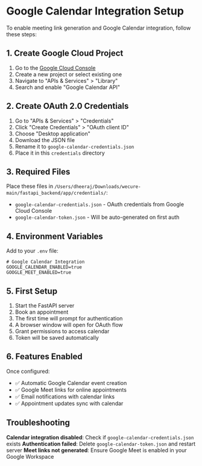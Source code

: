 # Google Calendar Integration Setup

To enable meeting link generation and Google Calendar integration, follow these steps:

## 1. Create Google Cloud Project

1. Go to the [Google Cloud Console](https://console.cloud.google.com/)
2. Create a new project or select existing one
3. Navigate to "APIs & Services" > "Library"
4. Search and enable "Google Calendar API"

## 2. Create OAuth 2.0 Credentials

1. Go to "APIs & Services" > "Credentials"
2. Click "Create Credentials" > "OAuth client ID"
3. Choose "Desktop application"
4. Download the JSON file
5. Rename it to `google-calendar-credentials.json`
6. Place it in this `credentials` directory

## 3. Required Files

Place these files in `/Users/dheeraj/Downloads/wecure-main/fastapi_backend/app/credentials/`:

- `google-calendar-credentials.json` - OAuth credentials from Google Cloud Console
- `google-calendar-token.json` - Will be auto-generated on first auth

## 4. Environment Variables

Add to your `.env` file:

```env
# Google Calendar Integration
GOOGLE_CALENDAR_ENABLED=true
GOOGLE_MEET_ENABLED=true
```

## 5. First Setup

1. Start the FastAPI server
2. Book an appointment
3. The first time will prompt for authentication
4. A browser window will open for OAuth flow
5. Grant permissions to access calendar
6. Token will be saved automatically

## 6. Features Enabled

Once configured:
- ✅ Automatic Google Calendar event creation
- ✅ Google Meet links for online appointments
- ✅ Email notifications with calendar links
- ✅ Appointment updates sync with calendar

## Troubleshooting

**Calendar integration disabled**: Check if `google-calendar-credentials.json` exists
**Authentication failed**: Delete `google-calendar-token.json` and restart server
**Meet links not generated**: Ensure Google Meet is enabled in your Google Workspace